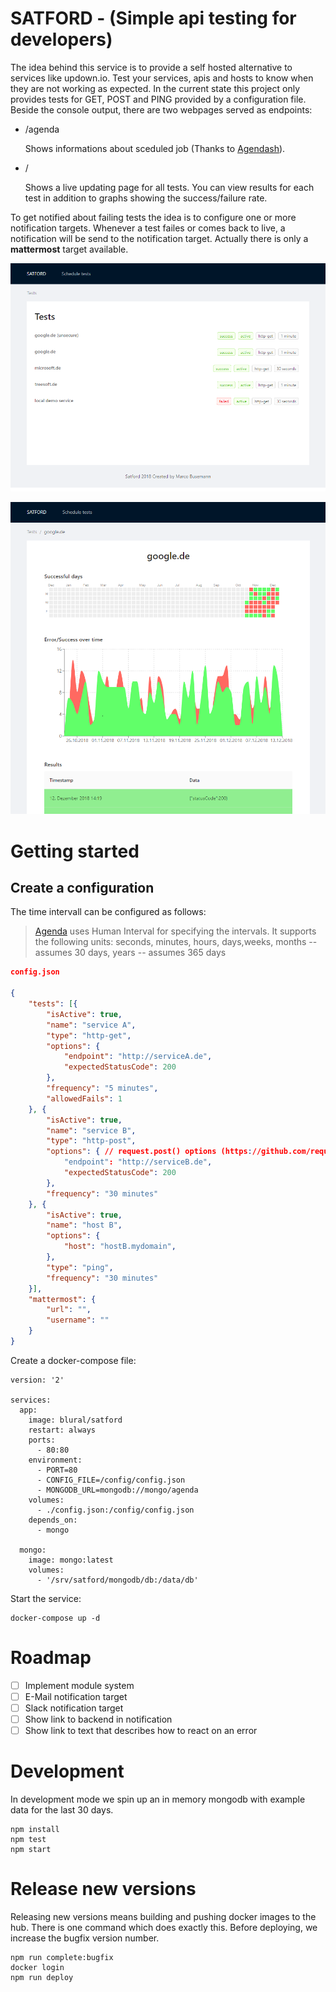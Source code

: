 # SATFORD - (Simple api testing for developers)

The idea behind this service is to provide a self hosted alternative to services like updown.io. Test your services, apis and hosts to know when they are not working as expected. In the current state this project only provides tests for GET, POST and PING provided by a configuration file. Beside the console output, there are two webpages served as endpoints:

- /agenda

    Shows informations about sceduled job (Thanks to [Agendash](https://github.com/agenda/agendash)).

- /

    Shows a live updating page for all tests. You can view results for each test in addition to graphs showing the success/failure rate.

To get notified about failing tests the idea is to configure one or more notification targets. Whenever a test failes or comes back to live, a notification will be send to the notification target. Actually there is only a **mattermost** target available.

![List of all configured tests](screenshots/satford-tests.png)

![Overview about a tests results](screenshots/satford-test.png)

# Getting started

## Create a configuration

The time intervall can be configured as follows:

>[Agenda](https://github.com/agenda/agenda) uses Human Interval for specifying the intervals. It supports the following units:
>seconds, minutes, hours, days,weeks, months -- assumes 30 days, years -- assumes 365 days

```json
config.json

{
    "tests": [{
        "isActive": true,
        "name": "service A",
        "type": "http-get",
        "options": {
            "endpoint": "http://serviceA.de",
            "expectedStatusCode": 200
        },
        "frequency": "5 minutes",
        "allowedFails": 1
    }, {
        "isActive": true,
        "name": "service B",
        "type": "http-post",
        "options": { // request.post() options (https://github.com/request/request)
            "endpoint": "http://serviceB.de",
            "expectedStatusCode": 200
        },
        "frequency": "30 minutes"
    }, {
        "isActive": true,
        "name": "host B",
        "options": {
            "host": "hostB.mydomain",
        },
        "type": "ping",
        "frequency": "30 minutes"
    }],
    "mattermost": {
        "url": "",
        "username": ""
    }
}
```

Create a docker-compose file:

```
version: '2'

services:
  app: 
    image: blural/satford
    restart: always
    ports: 
      - 80:80
    environment:
      - PORT=80
      - CONFIG_FILE=/config/config.json
      - MONGODB_URL=mongodb://mongo/agenda
    volumes:
      - ./config.json:/config/config.json
    depends_on: 
      - mongo

  mongo:
    image: mongo:latest
    volumes: 
      - '/srv/satford/mongodb/db:/data/db'
```

Start the service:
```
docker-compose up -d
```

# Roadmap
- [ ] Implement module system
- [ ] E-Mail notification target
- [ ] Slack notification target
- [ ] Show link to backend in notification
- [ ] Show link to text that describes how to react on an error

# Development

In development mode we spin up an in memory mongodb with example data for the last 30 days.

```
npm install
npm test
npm start
```

# Release new versions
Releasing new versions means building and pushing docker images to the hub. There is one command which does exactly this. 
Before deploying, we increase the bugfix version number.
```
npm run complete:bugfix
docker login
npm run deploy
```
